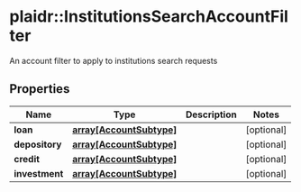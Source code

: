 # plaidr::InstitutionsSearchAccountFilter

An account filter to apply to institutions search requests

## Properties
Name | Type | Description | Notes
------------ | ------------- | ------------- | -------------
**loan** | [**array[AccountSubtype]**](AccountSubtype.md) |  | [optional] 
**depository** | [**array[AccountSubtype]**](AccountSubtype.md) |  | [optional] 
**credit** | [**array[AccountSubtype]**](AccountSubtype.md) |  | [optional] 
**investment** | [**array[AccountSubtype]**](AccountSubtype.md) |  | [optional] 


